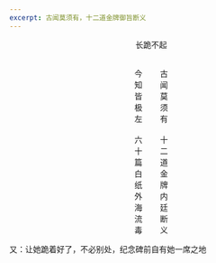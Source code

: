```yaml
---
excerpt: 古闻莫须有，十二道金牌御旨断义
---
```

<center>
<p>长跪不起</p>
<br>
今&nbsp;&nbsp;&nbsp;&nbsp;&nbsp;&nbsp;&nbsp;&nbsp;古<br>
知&nbsp;&nbsp;&nbsp;&nbsp;&nbsp;&nbsp;&nbsp;&nbsp;闻<br>
皆&nbsp;&nbsp;&nbsp;&nbsp;&nbsp;&nbsp;&nbsp;&nbsp;莫<br>
极&nbsp;&nbsp;&nbsp;&nbsp;&nbsp;&nbsp;&nbsp;&nbsp;须<br>
左&nbsp;&nbsp;&nbsp;&nbsp;&nbsp;&nbsp;&nbsp;&nbsp;有<br>
<br>
六&nbsp;&nbsp;&nbsp;&nbsp;&nbsp;&nbsp;&nbsp;&nbsp;十<br>
十&nbsp;&nbsp;&nbsp;&nbsp;&nbsp;&nbsp;&nbsp;&nbsp;二<br>
篇&nbsp;&nbsp;&nbsp;&nbsp;&nbsp;&nbsp;&nbsp;&nbsp;道<br>
白&nbsp;&nbsp;&nbsp;&nbsp;&nbsp;&nbsp;&nbsp;&nbsp;金<br>
纸&nbsp;&nbsp;&nbsp;&nbsp;&nbsp;&nbsp;&nbsp;&nbsp;牌<br>
外&nbsp;&nbsp;&nbsp;&nbsp;&nbsp;&nbsp;&nbsp;&nbsp;内<br>
海&nbsp;&nbsp;&nbsp;&nbsp;&nbsp;&nbsp;&nbsp;&nbsp;廷<br>
流&nbsp;&nbsp;&nbsp;&nbsp;&nbsp;&nbsp;&nbsp;&nbsp;断<br>
毒&nbsp;&nbsp;&nbsp;&nbsp;&nbsp;&nbsp;&nbsp;&nbsp;义<br>
</center>

又：让她跪着好了，不必别处，纪念碑前自有她一席之地